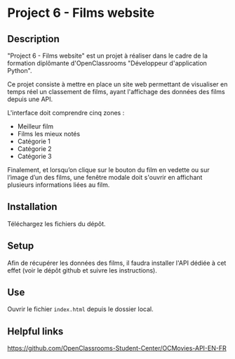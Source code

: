 # Project 6 - Films website

## Description

"Project 6 - Films website" est un projet à réaliser dans le cadre de la formation diplômante d'OpenClassrooms 
"Développeur d'application Python".

Ce projet consiste à mettre en place un site web permettant de visualiser en temps réel un classement de films, 
ayant l'affichage des données des films depuis une API.

L'interface doit comprendre cinq zones :
- Meilleur film
- Films les mieux notés
- Catégorie 1
- Catégorie 2 
- Catégorie 3

Finalement, et lorsqu’on clique sur le bouton du film en vedette ou sur l’image d’un des films,
une fenêtre modale doit s'ouvrir en affichant plusieurs informations liées au film.

## Installation

Téléchargez les fichiers du dépôt.

## Setup

Afin de récupérer les données des films, il faudra installer l'API dédiée à cet effet
(voir le dépôt github et suivre les instructions).

## Use

Ouvrir le fichier `index.html` depuis le dossier local.

## Helpful links

https://github.com/OpenClassrooms-Student-Center/OCMovies-API-EN-FR
